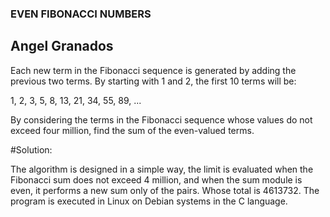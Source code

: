 ### EVEN FIBONACCI NUMBERS
## Angel Granados

Each new term in the Fibonacci sequence is generated by adding the previous two terms. By starting with 1 and 2, the first 10 terms will be:

1, 2, 3, 5, 8, 13, 21, 34, 55, 89, ...

By considering the terms in the Fibonacci sequence whose values do not exceed four million, find the sum of the even-valued terms.

#Solution:

The algorithm is designed in a simple way, the limit is evaluated when the Fibonacci sum does not exceed 4 million, and when the sum module is even, it performs a new sum only of the pairs. Whose total is 4613732. The program is executed in Linux on Debian systems in the C language.